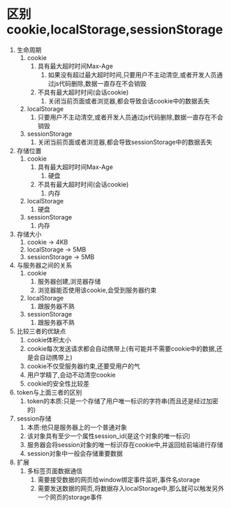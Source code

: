 # 区别cookie,localStorage,sessionStorage

1. 生命周期
   1. cookie
      1. 具有最大超时时间Max-Age
         1. 如果没有超过最大超时时间,只要用户不主动清空,或者开发人员通过js代码删除,数据一直存在不会销毁
      2. 不具有最大超时时间(会话cookie)
         1. 关闭当前页面或者浏览器,都会导致会话cookie中的数据丢失
   2. localStorage
      1. 只要用户不主动清空,或者开发人员通过js代码删除,数据一直存在不会销毁
   3. sessionStorage
      1. 关闭当前页面或者浏览器,都会导致sessionStorage中的数据丢失
2. 存储位置
   1. cookie
      1. 具有最大超时时间Max-Age
         1. 硬盘
      2. 不具有最大超时时间(会话cookie)
         1. 内存
   2. localStorage
      1. 硬盘
   3. sessionStorage
      1. 内存
3. 存储大小
   1. cookie	->	4KB
   2. localStorage  ->  5MB
   3. sessionStorage  ->  5MB
4. 与服务器之间的关系
   1. cookie
      1. 服务器创建,浏览器存储
      2. 浏览器能否使用该cookie,会受到服务器约束
   2. localStorage
      1. 跟服务器不熟
   3. sessionStorage
      1. 跟服务器不熟
5. 比较三者的优缺点
   1. cookie体积太小
   2. cookie每次发送请求都会自动携带上(有可能并不需要cookie中的数据,还是会自动携带上)
   3. cookie不仅受服务器约束,还要受用户的气
   4. 用户学精了,会动不动清空cookie
   5. cookie的安全性比较差
6. token与上面三者的区别
   1. token的本质:只是一个存储了用户唯一标识的字符串(而且还是经过加密的)
7. session存储
   1. 本质:他只是服务器上的一个普通对象
   2. 该对象具有至少一个属性session_id(是这个对象的唯一标识)
   3. 服务器会将session对象的唯一标识存在cookie中,并返回给前端进行存储
   4. session对象中一般会存储重要数据
8. 扩展
   1. 多标签页面数据通信
      1. 需要接受数据的网页给window绑定事件监听,事件名storage
      2. 需要发送数据的网页,将数据存入localStorage中,那么就可以触发另外一个网页的storage事件
